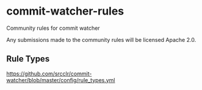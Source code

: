 # commit-watcher-rules
Community rules for commit watcher

Any submissions made to the community rules will be licensed Apache 2.0.

## Rule Types
https://github.com/srcclr/commit-watcher/blob/master/config/rule_types.yml
